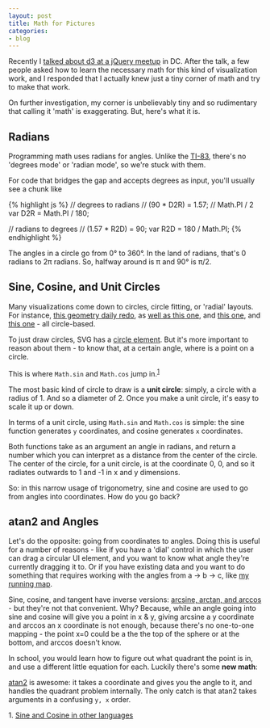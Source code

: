 ```yaml
---
layout: post
title: Math for Pictures
categories:
- blog
---
```


Recently I [talked about d3 at a jQuery meetup](http://macwright.org/presentations/dcjq/)
in DC. After the talk, a few people asked how to learn the necessary math
for this kind of visualization work, and I responded that I actually
knew just a tiny corner of math and try to make that work.

On further investigation, my corner is unbelievably tiny and so rudimentary that
calling it 'math' is exaggerating. But, here's what it is.

## Radians

Programming math uses radians for angles. Unlike
the [TI-83](http://www.prenhall.com/esm/app/graphing/ti83/Home_Screen/Menu_Keys/mode/mode.html),
there's no 'degrees mode' or 'radian mode', so we're stuck with them.

For code that bridges the gap and accepts degrees as input, you'll usually
see a chunk like

{% highlight js %}
// degrees to radians
// (90 * D2R) = 1.57; // Math.PI / 2
var D2R = Math.PI / 180;

// radians to degrees
// (1.57 * R2D) = 90;
var R2D = 180 / Math.PI;
{% endhighlight %}

The angles in a circle go from 0° to 360°. In the land of radians, that's
0 radians to 2π radians. So, halfway around is π and 90° is π/2.

## Sine, Cosine, and Unit Circles

Many visualizations come down to circles, circle fitting, or 'radial' layouts.
For instance, [this geometry daily redo](http://bl.ocks.org/tmcw/raw/4678085/),
as [well as this one](http://bl.ocks.org/tmcw/raw/4689139/), and
[this one](http://bl.ocks.org/tmcw/4949593), and [this one](http://bl.ocks.org/tmcw/4945177) -
all circle-based.

To just draw circles, SVG has a [circle element](http://www.w3.org/TR/SVG/shapes.html#CircleElement).
But it's more important to reason about them - to know that, at a certain
angle, where is a point on a circle.

This is where `Math.sin` and `Math.cos` jump in.<sup>[1](#1)</sup>

The most basic kind of circle to draw is a **unit circle**: simply,
a circle with a radius of 1. And so a diameter of 2. Once you make a unit
circle, it's easy to scale it up or down.

In terms of a unit circle, using `Math.sin` and `Math.cos` is simple:
the sine function generates `y` coordinates, and cosine generates `x`
coordinates.

Both functions take as an argument an angle in radians,
and return a number which you can interpret as a distance from the center
of the circle. The center of the circle, for a unit circle, is at
the coordinate 0, 0, and so it radiates outwards to 1 and -1 in x and y
dimensions.

So: in this narrow usage of trigonometry, sine and cosine are used to go
from angles into coordinates. How do you go back?

## atan2 and Angles

Let's do the opposite: going from coordinates to angles. Doing this is useful
for a number of reasons - like if you have a 'dial' control in which the
user can drag a circular UI element, and you want to know what angle they're
currently dragging it to. Or if you have existing data and you want to do
something that requires working with the angles from a → b → c, like
[my running map](http://macwright.org/2011/07/28/mapping-runs.html).

Sine, cosine, and tangent have inverse versions: [arcsine, arctan, and arccos](http://en.wikipedia.org/wiki/Inverse_trigonometric_functions) -
but they're not that convenient. Why? Because, while an angle going into
sine and cosine will give you a point in x & y, giving arcsine a y coordinate
and arccos an x coordinate is not enough, because there's no one-to-one
mapping - the point x=0 could be a the the top of the sphere or at the bottom,
and arccos doesn't know.

In school, you would learn how to figure out what quadrant the point is in,
and use a different little equation for each. Luckily there's some
**new math**:

[atan2](http://en.wikipedia.org/wiki/Atan2) is awesome: it takes a coordinate
and gives you the angle to it, and handles the quadrant problem internally.
The only catch is that atan2 takes arguments in a confusing `y, x` order.

<a name='1'>1.</a> [Sine and Cosine in other languages](https://gist.github.com/tmcw/5057199)

